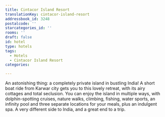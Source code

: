 ```yaml
---
title: Cintacor Island Resort
translationKey: cintacor-island-resort
addressbook_id: 3248
postalcode: ''
starcategories_id: ''
rooms: ''
draft: false
id: hotel
type: hotels
tags:
  - Hotels
  - Cintacor Island Resort
categories:

---
```

An astonishing thing: a completely private island in bustling India! A short boat ride from Karwar city gets you to this lovely retreat, with its airy cottages and total seclusion. You can enjoy the island in multiple ways, with dolphin-spotting cruises, nature walks, climbing, fishing, water sports, an infinity pool and three separate locations for your meals, plus an indulgent spa. A very different side to India, and a great end to a trip.